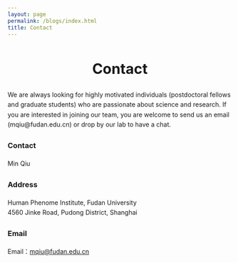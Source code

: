 ```yaml
---
layout: page
permalink: /blogs/index.html
title: Contact
---
```

<html lang="zh-CN">
<head>
    <meta charset="UTF-8">
    <meta name="viewport" content="width=device-width, initial-scale=1.0">
    <style>
        body {
            margin: 20px;
            line-height: 1.6;
        }
        .contact-section {
            max-width: 800px;
            margin: 0 auto;
        }
        h1 {
            text-align: center;
        }
        .contact-info {
            margin-bottom: 2px;
        }
        .contact-info h2 {
            color: #007bff;
        }
        .contact-info p {
            margin-bottom: 10px;
        }
    </style>
</head>
<body>
    <div class="contact-section">
        <h1 style="font-size: 32px;">Contact</h1>
            <p>We are always looking for highly motivated individuals (postdoctoral fellows and graduate students) who are passionate about science and research. If you are interested in joining our team, you are welcome to send us an email (mqiu@fudan.edu.cn) or drop by our lab to have a chat.
</p>
        <div class="contact-info">
            <h3>Contact</h3>
            <p>Min Qiu</p>
        </div>
        <div class="contact-info">
            <h3>Address</h3>
            <p>Human Phenome Institute, Fudan University<br>4560 Jinke Road, Pudong District, Shanghai</p>
        </div>
        <div class="contact-info">
            <h3>Email</h3>
            <p>Email：<a href="mailto:mqiu@fudan.edu.cn">mqiu@fudan.edu.cn</a></p>
        </div>
    </div>
</body>
</html>
